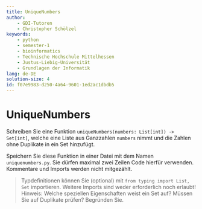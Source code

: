 ```yaml
---
title: UniqueNumbers
author:
    - GDI-Tutoren
    - Christopher Schölzel
keywords:
    - python
    - semester-1
    - bioinformatics
    - Technische Hochschule Mittelhessen
    - Justus-Liebig-Universität
    - Grundlagen der Informatik
lang: de-DE
solution-size: 4
id: f07e9983-d250-4a64-9601-1ed2ac1dbdb5
---
```


# UniqueNumbers

Schreiben Sie eine Funktion `uniqueNumbers(numbers: List[int]) -> Set[int]`, welche eine Liste aus Ganzzahlen `numbers` nimmt und die Zahlen ohne Duplikate in ein Set hinzufügt.

Speichern Sie diese Funktion in einer Datei mit dem Namen `uniquenumbers.py`.
Sie dürfen maximal zwei Zeilen Code hierfür verwenden. Kommentare und Imports werden nicht mitgezählt.

> Typdefinitionen können Sie (optional) mit `from typing import List, Set` importieren. Weitere Imports sind weder erforderlich noch erlaubt!
> Hinweis: Welche speziellen Eigenschaften weist ein Set auf? Müssen Sie auf Duplikate prüfen? Begründen Sie.